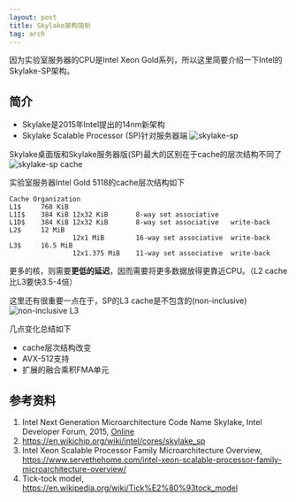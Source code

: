 ```yaml
---
layout: post
title: Skylake架构简析
tag: arch
---
```


因为实验室服务器的CPU是Intel Xeon Gold系列，所以这里简要介绍一下Intel的Skylake-SP架构。

<!--more-->

## 简介
* Skylake是2015年Intel提出的14nm新架构
* Skylake Scalable Processor (SP)针对服务器端
![skylake-sp](https://www.servethehome.com/wp-content/uploads/2017/07/Intel-Skylake-SP-Microarchitecture-Core-Cache-AVX.jpg)

Skylake桌面版和Skylake服务器版(SP)最大的区别在于cache的层次结构不同了
![skylake-sp cache](https://www.servethehome.com/wp-content/uploads/2017/07/Intel-Skylake-SP-Microarchitecture-Major-L2-and-L3-Cache-Changes.jpg)

实验室服务器Intel Gold 5118的cache层次结构如下
```
Cache Organization
L1$     768 KiB
L1I$    384 KiB 12x32 KiB       8-way set associative
L1D$    384 KiB 12x32 KiB       8-way set associative   write-back
L2$     12 MiB
                12x1 MiB        16-way set associative  write-back
L3$     16.5 MiB
                12x1.375 MiB    11-way set associative  write-back
```

更多的核，则需要**更低的延迟**，因而需要将更多数据放得更靠近CPU。（L2 cache比L3要快3.5-4倍）

这里还有很重要一点在于，SP的L3 cache是不包含的(non-inclusive)
![non-inclusive L3](https://www.servethehome.com/wp-content/uploads/2017/07/Intel-Skylake-SP-Microarchitecture-L3-Cache-Inclusive-v-Non-Inclusive.jpg)

几点变化总结如下
* cache层次结构改变
* AVX-512支持
* 扩展的融合乘积FMA单元

## 参考资料
1. Intel Next Generation Microarchitecture Code Name Skylake, Intel Developer Forum, 2015, [Online](https://en.wikichip.org/w/images/8/8f/Technology_Insight_Intel%E2%80%99s_Next_Generation_Microarchitecture_Code_Name_Skylake.pdf)
2. <https://en.wikichip.org/wiki/intel/cores/skylake_sp>
3. Intel Xeon Scalable Processor Family Microarchitecture Overview, <https://www.servethehome.com/intel-xeon-scalable-processor-family-microarchitecture-overview/>
4. Tick-tock model, <https://en.wikipedia.org/wiki/Tick%E2%80%93tock_model>
